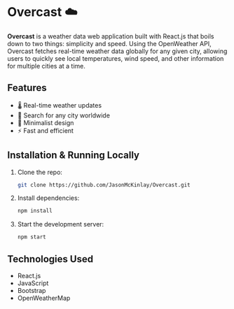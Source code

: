 # Overcast ☁️

**Overcast** is a weather data web application built with React.js that boils down to two things: simplicity and speed. Using the OpenWeather API, Overcast fetches real-time weather data globally for any given city, allowing users to quickly see local temperatures, wind speed, and other information for multiple cities at a time.

## Features
- 🌡️ Real-time weather updates
- 📍 Search for any city worldwide
- 🎨 Minimalist design
- ⚡ Fast and efficient

## Installation & Running Locally

1. Clone the repo:
   ```sh
   git clone https://github.com/JasonMcKinlay/Overcast.git
   ```
2. Install dependencies:
   ```sh
   npm install
   ```
3. Start the development server:
   ```sh
   npm start
   ```

## Technologies Used
- React.js
- JavaScript
- Bootstrap
- OpenWeatherMap

